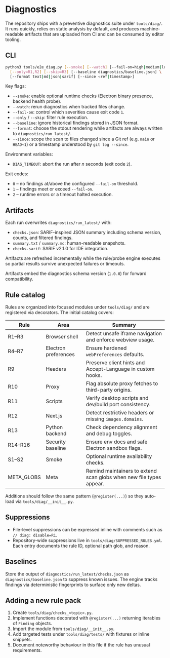 # Diagnostics

The repository ships with a preventive diagnostics suite under `tools/diag/`. It
runs quickly, relies on static analysis by default, and produces machine-readable
artifacts that are uploaded from CI and can be consumed by editor tooling.

## CLI

```bash
python3 tools/e2e_diag.py [--smoke] [--watch] [--fail-on=high|medium|low] \
  [--only=R1,R2] [--skip=R3] [--baseline diagnostics/baseline.json] \
  [--format text|md|json|sarif] [--since <ref|timestamp>]
```

Key flags:

- `--smoke`: enable optional runtime checks (Electron binary presence,
  backend health probe).
- `--watch`: rerun diagnostics when tracked files change.
- `--fail-on`: control which severities cause exit code `1`.
- `--only` / `--skip`: filter rule execution.
- `--baseline`: ignore historical findings stored in JSON format.
- `--format`: choose the stdout rendering while artifacts are always written to
  `diagnostics/run_latest/`.
- `--since`: scope the scan to files changed since a Git ref (e.g. `main` or
  `HEAD~1`) or a timestamp understood by `git log --since`.

Environment variables:

- `DIAG_TIMEOUT`: abort the run after _n_ seconds (exit code `2`).

Exit codes:

- `0` – no findings at/above the configured `--fail-on` threshold.
- `1` – findings meet or exceed `--fail-on`.
- `2` – runtime errors or a timeout halted execution.

## Artifacts

Each run overwrites `diagnostics/run_latest/` with:

- `checks.json`: SARIF-inspired JSON summary including schema version, counts,
  and filtered findings.
- `summary.txt` / `summary.md`: human-readable snapshots.
- `checks.sarif`: SARIF v2.1.0 for IDE integration.

Artifacts are refreshed incrementally while the rule/probe engine executes so
partial results survive unexpected failures or timeouts.

Artifacts embed the diagnostics schema version (`1.0.0`) for forward
compatibility.

## Rule catalog

Rules are organized into focused modules under `tools/diag/` and are registered
via decorators. The initial catalog covers:

| Rule | Area | Summary |
| ---- | ---- | ------- |
| R1–R3 | Browser shell | Detect unsafe iframe navigation and enforce webview usage. |
| R4–R7 | Electron preferences | Ensure hardened `webPreferences` defaults. |
| R9 | Headers | Preserve client hints and Accept-Language in custom hooks. |
| R10 | Proxy | Flag absolute proxy fetches to third-party origins. |
| R11 | Scripts | Verify desktop scripts and dev/build port consistency. |
| R12 | Next.js | Detect restrictive headers or missing `images.domains`. |
| R13 | Python backend | Check dependency alignment and debug toggles. |
| R14–R16 | Security baseline | Ensure env docs and safe Electron sandbox flags. |
| S1–S2 | Smoke | Optional runtime availability checks. |
| META_GLOBS | Meta | Remind maintainers to extend scan globs when new file types appear. |

Additions should follow the same pattern (`@register(...)`) so they auto-load
via `tools/diag/__init__.py`.

## Suppressions

- File-level suppressions can be expressed inline with comments such as
  `// diag: disable=R1`.
- Repository-wide suppressions live in `tools/diag/SUPPRESSED_RULES.yml`. Each
  entry documents the rule ID, optional path glob, and reason.

## Baselines

Store the output of `diagnostics/run_latest/checks.json` as
`diagnostics/baseline.json` to suppress known issues. The engine tracks findings
via deterministic fingerprints to surface only new deltas.

## Adding a new rule pack

1. Create `tools/diag/checks_<topic>.py`.
2. Implement functions decorated with `@register(...)` returning iterables of
   `Finding` objects.
3. Import the module from `tools/diag/__init__.py`.
4. Add targeted tests under `tools/diag/tests/` with fixtures or inline
   snippets.
5. Document noteworthy behaviour in this file if the rule has unusual
   requirements.
